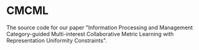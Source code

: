 # CMCML
The source code for our paper "Information Processing and Management Category-guided Multi-interest Collaborative Metric Learning with Representation Uniformity Constraints". 
